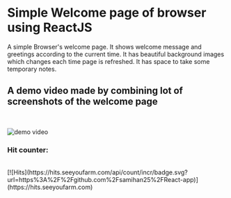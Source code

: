 # Simple Welcome page of browser using ReactJS
A simple Browser's welcome page. It shows welcome message and greetings according to the current time. It has beautiful background images which changes each time page is refreshed. It has space to take some temporary notes. 


## A demo video made by combining lot of screenshots of the welcome page
<br />

![demo video](https://github.com/samihan25/React-app/blob/master/my_first_app/src/Demo_video.gif)


### Hit counter: 
<br />
[![Hits](https://hits.seeyoufarm.com/api/count/incr/badge.svg?url=https%3A%2F%2Fgithub.com%2Fsamihan25%2FReact-app)](https://hits.seeyoufarm.com)